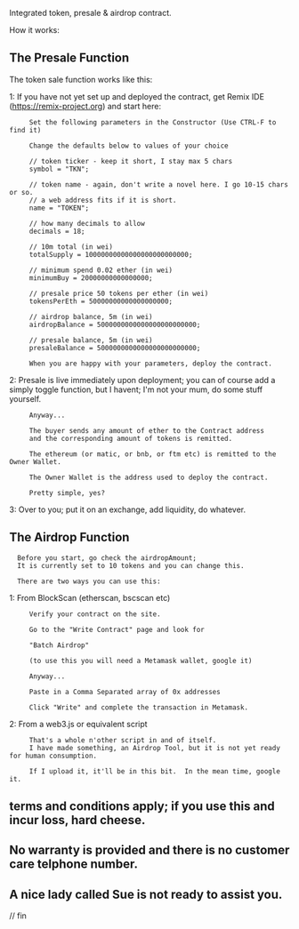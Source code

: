 Integrated token, presale & airdrop contract.

How it works:

   ## The Presale Function

   The token sale function works like this:

   1: If you have not yet set up and deployed the contract, 
         get Remix IDE (https://remix-project.org) and start here:
        
         Set the following parameters in the Constructor (Use CTRL-F to find it)
      
         Change the defaults below to values of your choice

         // token ticker - keep it short, I stay max 5 chars
         symbol = "TKN"; 

         // token name - again, don't write a novel here. I go 10-15 chars or so.
         // a web address fits if it is short.
         name = "TOKEN"; 

         // how many decimals to allow
         decimals = 18; 

         // 10m total (in wei)
         totalSupply = 10000000000000000000000000; 

         // minimum spend 0.02 ether (in wei)
         minimumBuy = 20000000000000000; 

         // presale price 50 tokens per ether (in wei)
         tokensPerEth = 50000000000000000000; 

         // airdrop balance, 5m (in wei)
         airdropBalance = 5000000000000000000000000; 

         // presale balance, 5m (in wei)
         presaleBalance = 5000000000000000000000000; 

         When you are happy with your parameters, deploy the contract.



   2: Presale is live immediately upon deployment; 
         you can of course add a simply toggle function, 
         but I havent; I'm not your mum, do some stuff yourself.

         Anyway...

         The buyer sends any amount of ether to the Contract address
         and the corresponding amount of tokens is remitted.
        
         The ethereum (or matic, or bnb, or ftm etc) is remitted to the Owner Wallet.
        
         The Owner Wallet is the address used to deploy the contract.

         Pretty simple, yes?



   3: Over to you; put it on an exchange, add liquidity, do whatever.



   ## The Airdrop Function
      Before you start, go check the airdropAmount; 
      It is currently set to 10 tokens and you can change this.

      There are two ways you can use this:

   1: From BlockScan (etherscan, bscscan etc)

         Verify your contract on the site.

         Go to the "Write Contract" page and look for

         "Batch Airdrop"

         (to use this you will need a Metamask wallet, google it)

         Anyway...

         Paste in a Comma Separated array of 0x addresses

         Click "Write" and complete the transaction in Metamask.


   2: From a web3.js or equivalent script
        
         That's a whole n'other script in and of itself. 
         I have made something, an Airdrop Tool, but it is not yet ready for human consumption.
          
         If I upload it, it'll be in this bit.  In the mean time, google it.
        
        
   ## terms and conditions apply; if you use this and incur loss, hard cheese.  
   ## No warranty is provided and there is no customer care telphone number.
   ## A nice lady called Sue is not ready to assist you.
   
   // fin
